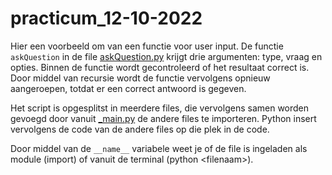 # practicum_12-10-2022

Hier een voorbeeld om van een functie voor user input. De functie `askQuestion` in de file [askQuestion.py](askQuestion.py) krijgt drie argumenten: type, vraag en opties. Binnen de functie wordt gecontroleerd of het resultaat correct is. Door middel van recursie wordt de functie vervolgens opnieuw aangeroepen, totdat er een correct antwoord is gegeven.

Het script is opgesplitst in meerdere files, die vervolgens samen worden gevoegd door vanuit [_main.py](_main.py) de andere files te importeren. Python insert vervolgens de code van de andere files op die plek in de code.

Door middel van de `__name__` variabele weet je of de file is ingeladen als module (import) of vanuit de terminal (python \<filenaam\>).
